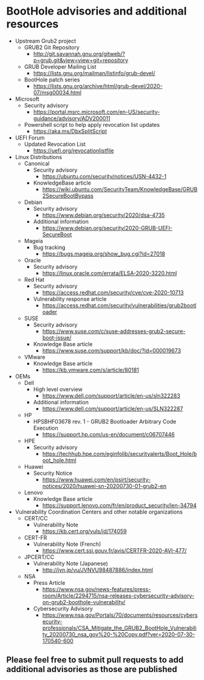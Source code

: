 # BootHole advisories and additional resources

- Upstream Grub2 project
	- GRUB2 Git Repository
		- http://git.savannah.gnu.org/gitweb/?p=grub.git&view=view+git+repository
	- GRUB Developer Mailing List
		- https://lists.gnu.org/mailman/listinfo/grub-devel/
	- BootHole patch series
		- https://lists.gnu.org/archive/html/grub-devel/2020-07/msg00034.html
- Microsoft
	- Security advisory
		- https://portal.msrc.microsoft.com/en-US/security-guidance/advisory/ADV200011
	- Powershell script to help apply revocation list updates
		- https://aka.ms/DbxSplitScript
- UEFI Forum
	- Updated Revocation List
		- https://uefi.org/revocationlistfile
- Linux Distributions
	- Canonical
		- Security advisory
			- https://ubuntu.com/security/notices/USN-4432-1 
		- KnowledgeBase article
			- https://wiki.ubuntu.com/SecurityTeam/KnowledgeBase/GRUB2SecureBootBypass
	- Debian
		- Security advisory
			- https://www.debian.org/security/2020/dsa-4735
		- Additional information
			- https://www.debian.org/security/2020-GRUB-UEFI-SecureBoot 
	- Mageia
		- Bug tracking
			- https://bugs.mageia.org/show_bug.cgi?id=27018
	- Oracle
		- Security advisory
			- https://linux.oracle.com/errata/ELSA-2020-3220.html
	- Red Hat
		- Security advisory
			- https://access.redhat.com/security/cve/cve-2020-10713
		- Vulnerability response article
			- https://access.redhat.com/security/vulnerabilities/grub2bootloader
	- SUSE
		- Security advisory
			- https://www.suse.com/c/suse-addresses-grub2-secure-boot-issue/
		- Knowledge Base article
			- https://www.suse.com/support/kb/doc/?id=000019673
	- VMware
		- Knowledge Base article
			- https://kb.vmware.com/s/article/80181
- OEMs
	- Dell
		- High level overview
			- https://www.dell.com/support/article/en-us/sln322283
		- Additional information
			- https://www.dell.com/support/article/en-us/SLN322287
	- HP
		- HPSBHF03678 rev. 1 - GRUB2 Bootloader Arbitrary Code Execution
			- https://support.hp.com/us-en/document/c06707446
	- HPE
		- Security advisory
			- https://techhub.hpe.com/eginfolib/securityalerts/Boot_Hole/boot_hole.html
	- Huawei
		- Security Notice
			- https://www.huawei.com/en/psirt/security-notices/2020/huawei-sn-20200730-01-grub2-en
	- Lenovo
		- Knowledge Base article
			- https://support.lenovo.com/fr/en/product_security/len-34794
- Vulnerability Coordination Centers and other notable organizations
	- CERT/CC
		- Vulnerability Note
			- https://kb.cert.org/vuls/id/174059
	- CERT-FR
		- Vulnerability Note (French)
			- https://www.cert.ssi.gouv.fr/avis/CERTFR-2020-AVI-477/
	- JPCERT/CC
		- Vulnerability Note (Japanese)
			- http://jvn.jp/vu/JVNVU98487886/index.html
	- NSA
		- Press Article
			- https://www.nsa.gov/news-features/press-room/Article/2294715/nsa-releases-cybersecurity-advisory-on-grub2-boothole-vulnerability/
		- Cybersecurity Advisory
			- https://www.nsa.gov/Portals/70/documents/resources/cybersecurity-professionals/CSA_Mitigate_the_GRUB2_BootHole_Vulnerability_20200730_nsa_gov%20-%20Copy.pdf?ver=2020-07-30-170540-600

## Please feel free to submit pull requests to add additional advisories as those are published
